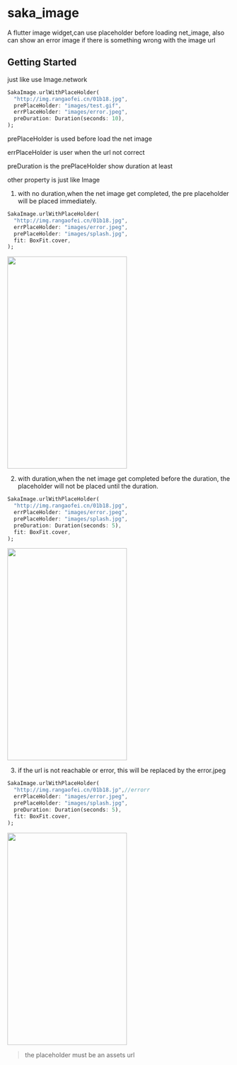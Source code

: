 # saka_image

A flutter image widget,can use placeholder before loading net_image,
also can show an error image if there is something wrong with the image url

## Getting Started

just like use Image.network

```dart
SakaImage.urlWithPlaceHolder(
  "http://img.rangaofei.cn/01b18.jpg",
  prePlaceHolder: "images/test.gif",
  errPlaceHolder: "images/error.jpeg",
  preDuration: Duration(seconds: 10),
);
 ```

prePlaceHolder is used before load the net image

errPlaceHolder is user when the url not correct

preDuration is the prePlaceHolder show duration at least

other property is just like Image
1. with no duration,when the net image get completed,
the pre placeholder will be placed immediately.

```dart
SakaImage.urlWithPlaceHolder(
  "http://img.rangaofei.cn/01b18.jpg",
  errPlaceHolder: "images/error.jpeg",
  prePlaceHolder: "images/splash.jpg",
  fit: BoxFit.cover,
);
```
<image src="./file_pic/no_pretime.gif" width=270 height=480>


2. with duration,when the net image get completed before the duration,
the placeholder will not be placed until the duration.

```dart
SakaImage.urlWithPlaceHolder(
  "http://img.rangaofei.cn/01b18.jpg",
  errPlaceHolder: "images/error.jpeg",
  prePlaceHolder: "images/splash.jpg",
  preDuration: Duration(seconds: 5),
  fit: BoxFit.cover,
);
```
<image src="./file_pic/with_5s_duration.gif" width=270 height=480>

3. if the url is not reachable or error,
this will be replaced by the error.jpeg
```dart
SakaImage.urlWithPlaceHolder(
  "http://img.rangaofei.cn/01b18.jp",//errorr
  errPlaceHolder: "images/error.jpeg",
  prePlaceHolder: "images/splash.jpg",
  preDuration: Duration(seconds: 5),
  fit: BoxFit.cover,
);
```
<image src="./file_pic/with_error.gif" width=270 height=480>

> the placeholder must be an assets url
